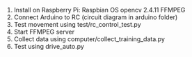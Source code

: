 1. Install on Raspberry Pi:
	Raspbian OS
	opencv 2.4.11
	FFMPEG
2. Connect Arduino to RC (circuit diagram in arduino folder)
3. Test movement using test/rc_control_test.py
4. Start FFMPEG server
5. Collect data using computer/collect_training_data.py
6. Test using drive_auto.py 
